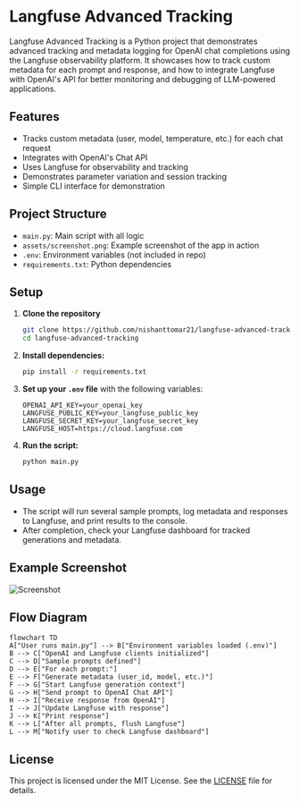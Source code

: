 # Langfuse Advanced Tracking

Langfuse Advanced Tracking is a Python project that demonstrates advanced tracking and metadata logging for OpenAI chat completions using the Langfuse observability platform. It showcases how to track custom metadata for each prompt and response, and how to integrate Langfuse with OpenAI's API for better monitoring and debugging of LLM-powered applications.

## Features
- Tracks custom metadata (user, model, temperature, etc.) for each chat request
- Integrates with OpenAI's Chat API
- Uses Langfuse for observability and tracking
- Demonstrates parameter variation and session tracking
- Simple CLI interface for demonstration

## Project Structure
- `main.py`: Main script with all logic
- `assets/screenshot.png`: Example screenshot of the app in action
- `.env`: Environment variables (not included in repo)
- `requirements.txt`: Python dependencies

## Setup
1. **Clone the repository**
    ```bash
    git clone https://github.com/nishanttomar21/langfuse-advanced-tracking.git
    cd langfuse-advanced-tracking
    ```
2. **Install dependencies:**
   ```bash
   pip install -r requirements.txt
   ```
3. **Set up your `.env` file** with the following variables:
   ```env
   OPENAI_API_KEY=your_openai_key
   LANGFUSE_PUBLIC_KEY=your_langfuse_public_key
   LANGFUSE_SECRET_KEY=your_langfuse_secret_key
   LANGFUSE_HOST=https://cloud.langfuse.com
   ```
4. **Run the script:**
   ```bash
   python main.py
   ```

## Usage
- The script will run several sample prompts, log metadata and responses to Langfuse, and print results to the console.
- After completion, check your Langfuse dashboard for tracked generations and metadata.

## Example Screenshot

![Screenshot](assets/screenshot.png)

## Flow Diagram

```mermaid
flowchart TD
A["User runs main.py"] --> B["Environment variables loaded (.env)"]
B --> C["OpenAI and Langfuse clients initialized"]
C --> D["Sample prompts defined"]
D --> E["For each prompt:"]
E --> F["Generate metadata (user_id, model, etc.)"]
F --> G["Start Langfuse generation context"]
G --> H["Send prompt to OpenAI Chat API"]
H --> I["Receive response from OpenAI"]
I --> J["Update Langfuse with response"]
J --> K["Print response"]
K --> L["After all prompts, flush Langfuse"]
L --> M["Notify user to check Langfuse dashboard"]
```

## License

This project is licensed under the MIT License. See the [LICENSE](LICENSE) file for details.
